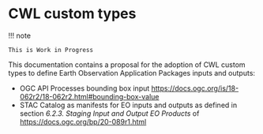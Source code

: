 # CWL custom types

!!! note

    This is Work in Progress


This documentation contains a proposal for the adoption of CWL custom types to define Earth Observation Application Packages inputs and outputs: 

- OGC API Processes bounding box input https://docs.ogc.org/is/18-062r2/18-062r2.html#bounding-box-value
- STAC Catalog as manifests for EO inputs and outputs as defined in section _6.2.3. Staging Input and Output EO Products_ of https://docs.ogc.org/bp/20-089r1.html



